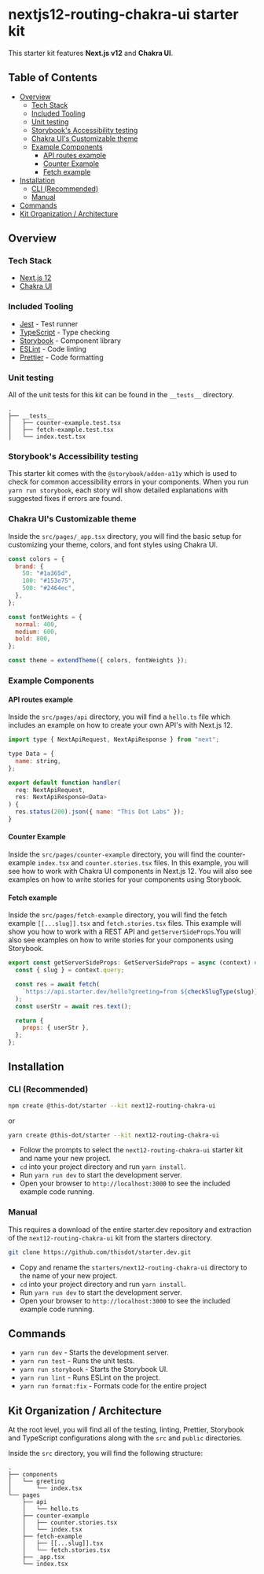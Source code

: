 # nextjs12-routing-chakra-ui starter kit<!-- omit in toc -->

This starter kit features **Next.js v12** and **Chakra UI**.

## Table of Contents<!-- omit in toc -->

- [Overview](#overview)
  - [Tech Stack](#tech-stack)
  - [Included Tooling](#included-tooling)
  - [Unit testing](#unit-testing)
  - [Storybook's Accessibility testing](#storybooks-accessibility-testing)
  - [Chakra UI's Customizable theme](#chakra-uis-customizable-theme)
  - [Example Components](#example-components)
    - [API routes example](#api-routes-example)
    - [Counter Example](#counter-example)
    - [Fetch example](#fetch-example)
- [Installation](#installation)
  - [CLI (Recommended)](#cli-recommended)
  - [Manual](#manual)
- [Commands](#commands)
- [Kit Organization / Architecture](#kit-organization--architecture)

## Overview

### Tech Stack

- [Next.js 12](https://nextjs.org/blog/next-12)
- [Chakra UI](https://chakra-ui.com/)

### Included Tooling

- [Jest](https://jestjs.io/) - Test runner
- [TypeScript](https://www.typescriptlang.org/) - Type checking
- [Storybook](https://storybook.js.org/) - Component library
- [ESLint](https://eslint.org/) - Code linting
- [Prettier](https://prettier.io/) - Code formatting

### Unit testing

All of the unit tests for this kit can be found in the `__tests__` directory.

```
.
├── __tests__
│   ├── counter-example.test.tsx
│   ├── fetch-example.test.tsx
│   └── index.test.tsx
```

### Storybook's Accessibility testing

This starter kit comes with the `@storybook/addon-a11y` which is used to check for common accessibility errors in your components. When you run `yarn run storybook`, each story will show detailed explanations with suggested fixes if errors are found.

### Chakra UI's Customizable theme

Inside the `src/pages/_app.tsx` directory, you will find the basic setup for customizing your theme, colors, and font styles using Chakra UI.

```js
const colors = {
  brand: {
    50: "#1a365d",
    100: "#153e75",
    500: "#2464ec",
  },
};

const fontWeights = {
  normal: 400,
  medium: 600,
  bold: 800,
};

const theme = extendTheme({ colors, fontWeights });
```

### Example Components

#### API routes example

Inside the `src/pages/api` directory, you will find a `hello.ts` file which includes an example on how to create your own API's with Next.js 12.

```js
import type { NextApiRequest, NextApiResponse } from "next";

type Data = {
  name: string,
};

export default function handler(
  req: NextApiRequest,
  res: NextApiResponse<Data>
) {
  res.status(200).json({ name: "This Dot Labs" });
}
```

#### Counter Example

Inside the `src/pages/counter-example` directory, you will find the counter-example `index.tsx` and `counter.stories.tsx` files. In this example, you will see how to work with Chakra UI components in Next.js 12. You will also see examples on how to write stories for your components using Storybook.

#### Fetch example

Inside the `src/pages/fetch-example` directory, you will find the fetch example `[[...slug]].tsx` and `fetch.stories.tsx` files. This example will show you how to work with a REST API and `getServerSideProps`.You will also see examples on how to write stories for your components using Storybook.

```js
export const getServerSideProps: GetServerSideProps = async (context) => {
  const { slug } = context.query;

  const res = await fetch(
    `https://api.starter.dev/hello?greeting=from ${checkSlugType(slug)}!`
  );
  const userStr = await res.text();

  return {
    props: { userStr },
  };
};
```

## Installation

### CLI (Recommended)

```bash
npm create @this-dot/starter --kit next12-routing-chakra-ui
```

or

```bash
yarn create @this-dot/starter --kit next12-routing-chakra-ui
```

- Follow the prompts to select the `next12-routing-chakra-ui` starter kit and name your new project.
- `cd` into your project directory and run `yarn install`.
- Run `yarn run dev` to start the development server.
- Open your browser to `http://localhost:3000` to see the included example code running.

### Manual

This requires a download of the entire starter.dev repository and extraction of the `next12-routing-chakra-ui` kit from the starters directory.

```bash
git clone https://github.com/thisdot/starter.dev.git
```

- Copy and rename the `starters/next12-routing-chakra-ui` directory to the name of your new project.
- `cd` into your project directory and run `yarn install`.
- Run `yarn run dev` to start the development server.
- Open your browser to `http://localhost:3000` to see the included example code running.

## Commands

- `yarn run dev` - Starts the development server.
- `yarn run test` - Runs the unit tests.
- `yarn run storybook` - Starts the Storybook UI.
- `yarn run lint` - Runs ESLint on the project.
- `yarn run format:fix` - Formats code for the entire project

## Kit Organization / Architecture

At the root level, you will find all of the testing, linting, Prettier, Storybook and TypeScript configurations along with the `src` and `public` directories.

Inside the `src` directory, you will find the following structure:

```
.
├── components
│   └── greeting
│       └── index.tsx
└── pages
    ├── api
    │   └── hello.ts
    ├── counter-example
    │   ├── counter.stories.tsx
    │   └── index.tsx
    ├── fetch-example
    │   ├── [[...slug]].tsx
    │   └── fetch.stories.tsx
    ├── _app.tsx
    └── index.tsx
```
